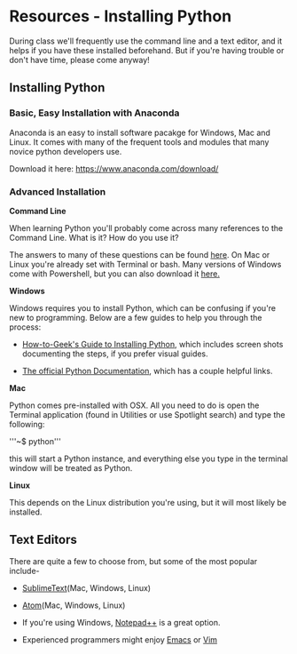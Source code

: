 # Resources - Installing Python

During class we'll frequently use the command line and a text editor, and it helps if you have these installed beforehand. But if you're having trouble or don't have time, please come anyway!

## Installing Python

### Basic, Easy Installation with Anaconda

Anaconda is an easy to install software pacakge for Windows, Mac and Linux. It comes with many of the frequent tools and modules that many novice python developers use.

Download it here:
https://www.anaconda.com/download/

### Advanced Installation

**Command Line**

When learning Python you'll probably come across many references to the Command Line. What is it? How do you use it?

The answers to many of these questions can be found [here](http://lifehacker.com/5633909/who-needs-a-mouse-learn-to-use-the-command-line-for-almost-anything). On Mac or Linux you're already set with Terminal or bash. Many versions of Windows come with Powershell, but you can also download it [here.](https://www.microsoft.com/en-us/download/details.aspx?id=42554)


**Windows**

Windows requires you to install Python, which can be confusing if you're new to programming. Below are a few guides to help you through the process:

* [How-to-Geek's Guide to Installing Python](http://www.howtogeek.com/197947/how-to-install-python-on-windows/), which includes screen shots documenting the steps, if you prefer visual guides.

* [The official Python Documentation](https://docs.python.org/2/using/windows.html#installing-python), which has a couple helpful links.

**Mac**

Python comes pre-installed with OSX. All you need to do is open the Terminal application (found in Utilities or use Spotlight search) and type the following:

'''~$ python'''

this will start a Python instance, and everything else you type in the terminal window will be treated as Python.

**Linux**

This depends on the Linux distribution you're using, but it will most likely be installed.

## Text Editors

There are quite a few to choose from, but some of the most popular include-

* [SublimeText](http://www.sublimetext.com/)(Mac, Windows, Linux)

* [Atom](https://atom.io/)(Mac, Windows, Linux)

* If you're using Windows, [Notepad++](http://notepad-plus-plus.org/) is a great option.

* Experienced programmers might enjoy [Emacs](http://www.gnu.org/software/emacs/) or [Vim](http://www.vim.org/index.php)
